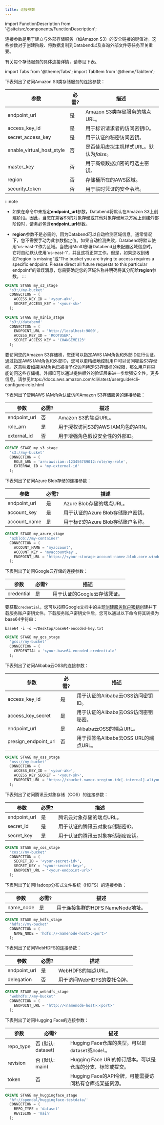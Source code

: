 ```yaml
---
title: 连接参数
---
```

import FunctionDescription from '@site/src/components/FunctionDescription';

<FunctionDescription description="引入或更新: v1.2.294"/>

连接参数是用于建立与外部存储服务（如Amazon S3）的安全链接的键值对。这些参数对于创建阶段、将数据复制到Databend以及查询外部文件等任务至关重要。

有关每个存储服务的具体连接详情，请参见下表。

import Tabs from '@theme/Tabs';
import TabItem from '@theme/TabItem';

<Tabs groupId="operating-systems">
<TabItem value="Amazon S3" label="Amazon S3">

下表列出了访问Amazon S3类存储服务的连接参数：

| 参数                      	| 必需?     	| 描述                                                        	|
|---------------------------	|-----------	|--------------------------------------------------------------	|
| endpoint_url              	| 是        	| Amazon S3类存储服务的端点URL。                              	|
| access_key_id             	| 是        	| 用于标识请求者的访问密钥ID。                                 	|
| secret_access_key         	| 是        	| 用于认证的秘密访问密钥。                                     	|
| enable_virtual_host_style 	| 否        	| 是否使用虚拟主机样式URL。默认为*false*。                    	|
| master_key                	| 否        	| 用于高级数据加密的可选主密钥。                               	|
| region                    	| 否        	| 存储桶所在的AWS区域。                                        	|
| security_token            	| 否        	| 用于临时凭证的安全令牌。                                     	|

:::note
- 如果在命令中未指定**endpoint_url**参数，Databend将默认在Amazon S3上创建阶段。因此，当您在兼容S3的对象存储或其他对象存储解决方案上创建外部阶段时，请务必包含**endpoint_url**参数。

- **region**参数不是必需的，因为Databend可以自动检测区域信息。通常情况下，您不需要手动为此参数指定值。如果自动检测失败，Databend将默认使用'us-east-1'作为区域。当使用MinIO部署Databend且未配置区域信息时，它将自动默认使用'us-east-1'，并且这将正常工作。但是，如果您收到诸如“region is missing”或“The bucket you are trying to access requires a specific endpoint. Please direct all future requests to this particular endpoint”的错误消息，您需要确定您的区域名称并明确将其分配给**region**参数。
:::

```sql title='示例'
CREATE STAGE my_s3_stage
  's3://my-bucket'
  CONNECTION = (
    ACCESS_KEY_ID = '<your-ak>',
    SECRET_ACCESS_KEY = '<your-sk>'
  );
  
CREATE STAGE my_minio_stage
  's3://databend'
  CONNECTION = (
    ENDPOINT_URL = 'http://localhost:9000',
    ACCESS_KEY_ID = 'ROOTUSER',
    SECRET_ACCESS_KEY = 'CHANGEME123'
  );
```

要访问您的Amazon S3存储桶，您还可以指定AWS IAM角色和外部ID进行认证。通过指定AWS IAM角色和外部ID，您可以更精细地控制用户可以访问哪些S3存储桶。这意味着如果IAM角色已被授予仅访问特定S3存储桶的权限，那么用户将只能访问这些存储桶。外部ID可以通过提供额外的验证层来进一步增强安全性。更多信息，请参见https://docs.aws.amazon.com/cli/latest/userguide/cli-configure-role.html

下表列出了使用AWS IAM角色认证访问Amazon S3存储服务的连接参数：

| 参数         	| 必需?     	| 描述                                                        	|
|--------------	|-----------	|--------------------------------------------------------------	|
| endpoint_url 	| 否        	| Amazon S3的端点URL。                                        	|
| role_arn     	| 是        	| 用于授权访问S3的AWS IAM角色的ARN。                          	|
| external_id  	| 否        	| 用于增强角色假设安全性的外部ID。                            	|

```sql title='示例'
CREATE STAGE my_s3_stage
  's3://my-bucket'
  CONNECTION = (
    ROLE_ARN = 'arn:aws:iam::123456789012:role/my-role',
    EXTERNAL_ID = 'my-external-id'
  );
```

</TabItem>

<TabItem value="Azure Blob" label="Azure Blob">

下表列出了访问Azure Blob存储的连接参数：

| 参数         	| 必需?     	| 描述                                                        	|
|----------------|-------------|--------------------------------------------------------------|
| endpoint_url  	| 是         	| Azure Blob存储的端点URL。                                   	|
| account_key   	| 是         	| 用于认证的Azure Blob存储账户密钥。                          	|
| account_name  	| 是         	| 用于标识的Azure Blob存储账户名称。                          	|

```sql title='示例'
CREATE STAGE my_azure_stage
  'azblob://my-container'
  CONNECTION = (
    ACCOUNT_NAME = 'myaccount',
    ACCOUNT_KEY = 'myaccountkey',
    ENDPOINT_URL = 'https://<your-storage-account-name>.blob.core.windows.net'
  );
```

</TabItem>

<TabItem value="Google GCS" label="Google GCS">

下表列出了访问Google云存储的连接参数：

| 参数         	| 必需?     	| 描述                                                        	|
|----------------|-------------|--------------------------------------------------------------|
| credential    	| 是         	| 用于认证的Google云存储凭证。                                	|

要获取`credential`，您可以按照Google文档中的主题[创建服务账户密钥](https://cloud.google.com/iam/docs/keys-create-delete#creating)创建并下载服务账户密钥文件。下载服务账户密钥文件后，您可以通过以下命令将其转换为base64字符串：

```
base64 -i -o ~/Desktop/base64-encoded-key.txt
```

```sql title='示例'
CREATE STAGE my_gcs_stage
  'gcs://my-bucket'
  CONNECTION = (
    CREDENTIAL = '<your-base64-encoded-credential>'
  );
```

</TabItem>

<TabItem value="Alibaba OSS" label="Alibaba Cloud OSS">

下表列出了访问Alibaba云OSS的连接参数：

| 参数                 	| 必需?     	| 描述                                                        	|
|----------------------	|-----------	|--------------------------------------------------------------|
| access_key_id        	| 是        	| 用于认证的Alibaba云OSS访问密钥ID。                          	|
| access_key_secret    	| 是        	| 用于认证的Alibaba云OSS访问密钥秘密。                        	|
| endpoint_url         	| 是        	| Alibaba云OSS的端点URL。                                     	|
| presign_endpoint_url 	| 否        	| 用于预签名Alibaba云OSS URL的端点URL。                       	|

```sql title='示例'
CREATE STAGE my_oss_stage
  'oss://my-bucket'
  CONNECTION = (
    ACCESS_KEY_ID = '<your-ak>',
    ACCESS_KEY_SECRET = '<your-sk>',
    ENDPOINT_URL = 'https://<bucket-name>.<region-id>[-internal].aliyuncs.com'
  );
```

</TabItem>

<TabItem value="Tencent COS" label="Tencent COS">

下表列出了访问腾讯云对象存储（COS）的连接参数：

| 参数         	| 必需?     	| 描述                                                        	|
|--------------	|-----------	|--------------------------------------------------------------|
| endpoint_url 	| 是        	| 腾讯云对象存储的端点URL。                                   	|
| secret_id    	| 是        	| 用于认证的腾讯云对象存储秘密ID。                            	|
| secret_key   	| 是        	| 用于认证的腾讯云对象存储秘密密钥。                          	|

```sql title='示例'
CREATE STAGE my_cos_stage
  'cos://my-bucket'
  CONNECTION = (
    SECRET_ID = '<your-secret-id>',
    SECRET_KEY = '<your-secret-key>',
    ENDPOINT_URL = '<your-endpoint-url>'
  );
```

</TabItem>

<TabItem value="HDFS" label="HDFS">

下表列出了访问Hadoop分布式文件系统（HDFS）的连接参数：

| 参数         	| 必需?     	| 描述                                                        	|
|-----------	|-----------	|--------------------------------------------------------------|
| name_node 	| 是        	| 用于连接集群的HDFS NameNode地址。                           	|

```sql title='示例'
CREATE STAGE my_hdfs_stage
  'hdfs://my-bucket'
  CONNECTION = (
    NAME_NODE = 'hdfs://<namenode-host>:<port>'
  );
```

</TabItem>

<TabItem value="WebHDFS" label="WebHDFS">

下表列出了访问WebHDFS的连接参数：

| 参数         	| 必需?     	| 描述                                                        	|
|--------------	|-----------	|--------------------------------------------------------------|
| endpoint_url 	| 是        	| WebHDFS的端点URL。                                          	|
| delegation   	| 否        	| 用于访问WebHDFS的委托令牌。                                 	|

```sql title='示例'
CREATE STAGE my_webhdfs_stage
  'webhdfs://my-bucket'
  CONNECTION = (
    ENDPOINT_URL = 'http://<namenode-host>:<port>'
  );
```

</TabItem>

<TabItem value="Hugging Face" label="HuggingFace">

下表列出了访问Hugging Face的连接参数：

| 参数       | 必需?                  | 描述                                                                                                     |
|-----------|-----------------------|-----------------------------------------------------------------------------------------------------------------|
| repo_type | 否 (默认: dataset)     | Hugging Face仓库的类型。可以是`dataset`或`model`。                                                            |
| revision  | 否 (默认: main)        | Hugging Face URI的修订版本。可以是仓库的分支、标签或提交。                                                     |
| token     | 否                     | Hugging Face的API令牌，可能需要访问私有仓库或某些资源。                                                        |

```sql title='示例'
CREATE STAGE my_huggingface_stage
  'hf://opendal/huggingface-testdata/'
  CONNECTION = (
    REPO_TYPE = 'dataset'
    REVISION = 'main'
  );
```

</TabItem>

</Tabs>
